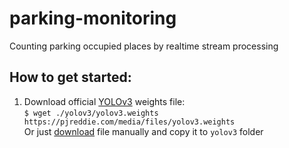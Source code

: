 # parking-monitoring
Counting parking occupied places by realtime stream processing

## How to get started:
1) Download official [YOLOv3](https://pjreddie.com/darknet/yolo/) weights file:  
`$ wget ./yolov3/yolov3.weights  https://pjreddie.com/media/files/yolov3.weights`  
  Or just [download](https://pjreddie.com/media/files/yolov3.weights) file manually and copy it to `yolov3` folder
